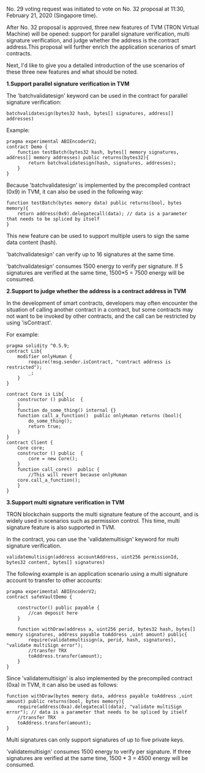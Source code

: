 No. 29 voting request was initiated to vote on No. 32 proposal at 11:30, February 21, 2020 (Singapore time). 

After No. 32 proposal is approved, three new features of TVM (TRON Virtual Machine) will be opened: support for parallel signature verification, multi signature verification, and judge whether the address is the contract address.This proposal will further enrich the application scenarios of smart contracts.

Next, I'd like to give you a detailed introduction of the use scenarios of these three new features and what should be noted.

**1.Support parallel signature verification in TVM**

The 'batchvalidatesign' keyword can be used in the contract for parallel signature verification:

```
batchvalidatesign(bytes32 hash, bytes[] signatures, address[] addresses)
```

Example:

```
pragma experimental ABIEncoderV2;
contract Demo {
    function testBatch(bytes32 hash, bytes[] memory signatures, address[] memory addresses) public returns(bytes32){
        return batchvalidatesign(hash, signatures, addresses);
    }
}
```

Because 'batchvalidatesign' is implemented by the precompiled contract (0x9) in TVM, it can also be used in the following way:

```
function testBatch(bytes memory data) public returns(bool, bytes memory){
    return address(0x9).delegatecall(data); // data is a parameter that needs to be spliced by itself
}
```

This new feature can be used to support multiple users to sign the same data content (hash).

'batchvalidatesign' can verify up to 16 signatures at the same time.

'batchvalidatesign' consumes 1500 energy to verify per signature. If 5 signatures are verified at the same time, 1500*5 = 7500 energy will be consumed.

**2.Support to judge whether the address is a contract address in TVM**

In the development of smart contracts, developers may often encounter the situation of calling another contract in a contract, but some contracts may not want to be invoked by other contracts, and the call can be restricted by using 'isContract'. 

For example:

```
pragma solidity ^0.5.9;
contract Lib{
    modifier onlyHuman {
        require(!msg.sender.isContract, "contract address is restricted");
        _;
    }
}

contract Core is Lib{
    constructor () public  {
    }
    function do_some_thing() internal {}
    function call_a_function()  public onlyHuman returns (bool){
        do_some_thing();
        return true;
    }
}
contract Client {
    Core core;
    constructor () public  {
        core = new Core();
    }
    function call_core()  public {
        //This will revert because onlyHuman
    core.call_a_function();
    }
}
```

**3.Support multi signature verification in TVM**

TRON blockchain supports the multi signature feature of the account, and is widely used in scenarios such as permission control. This time, multi signature feature is also supported in TVM.

In the contract, you can use the 'validatemultisign' keyword for multi signature verification.

```
validatemultisign(address accountAddress, uint256 permissionId, bytes32 content, bytes[] signatures)
```

The following example is an application scenario using a multi signature account to transfer to other accounts:

```
pragma experimental ABIEncoderV2;
contract safeVaultDemo {

    constructor() public payable {
        //can deposit here
    }

    function withDraw(address a, uint256 perid, bytes32 hash, bytes[] memory signatures, address payable toAddress ,uint amount) public{
        require(validatemultisign(a, perid, hash, signatures), "validate multiSign error");
        //transfer TRX
        toAddress.transfer(amount);
    }
}
```

Since 'validatemultisign' is also implemented by the precompiled contract (0xa) in TVM, it can also be used as follows:

```
function withDraw(bytes memory data, address payable toAddress ,uint amount) public returns(bool, bytes memory){
    require(address(0xa).delegatecall(data), "validate multiSign error"); // data is a parameter that needs to be spliced by itself
    //transfer TRX
    toAddress.transfer(amount);
}
```

Multi signatures can only support signatures of up to five private keys.

'validatemultisign' consumes 1500 energy to verify per signature. If three signatures are verified at the same time, 1500 * 3 = 4500 energy will be consumed.
